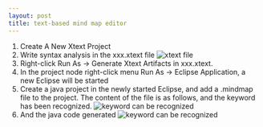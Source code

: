 ```yaml
---
layout: post
title: text-based mind map editor
---
```


1. Create A New Xtext Project
2. Write syntax analysis in the xxx.xtext file
   ![xtext file](/ift6253/img/1.png)
3. Right-click Run As → Generate Xtext Artifacts in xxx.xtext.
4. In the project node right-click menu Run As → Eclipse Application, a new Eclipse will be started
5. Create a java project in the newly started Eclipse, and add a .mindmap file to the project. The content of the file is as follows, and the keyword has been recognized.
   ![keyword can be recognized](/ift6253/img/2.png)
6. And the java code generated
   ![keyword can be recognized](/ift6253/img/3.png)
